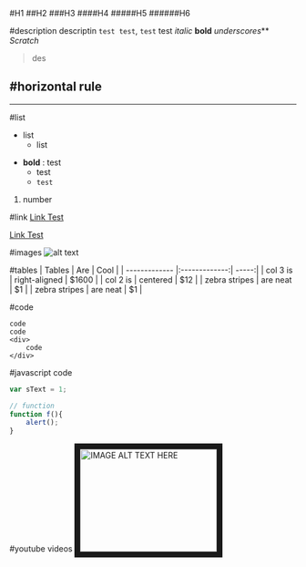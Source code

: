 #H1
##H2
###H3
####H4
#####H5
######H6

#description
descriptin `test test`, `test` test
*italic*
**bold**
_underscores_**
*Scratch*

> des

#horizontal rule  
---

***


#list  
* list  
    * list  

- **bold** : test  
    + test  
    + `test`  

1. number  

#link
[Link Test](http://www.google.com)

[Link Test](http://www.google.com "google")

#images
![alt text](../images/images.jpg "logo")

#tables
| Tables        | Are           | Cool  |
| ------------- |:-------------:| -----:|
| col 3 is      | right-aligned | $1600 |
| col 2 is      | centered      |   $12 |
| zebra stripes | are neat      |    $1 |
| zebra stripes | are neat      |    $1 |

#code

    code
    code
    <div>
        code
    </div>

#javascript code
```javascript
var sText = 1;

// function
function f(){
    alert();
}
```

#youtube videos
<a href="#" target="_blank"><img src="http://img.youtube.com/vi/YOUTUBE_VIDEO_ID_HERE/0.jpg" alt="IMAGE ALT TEXT HERE" width="240" height="180" border="10" /></a>
